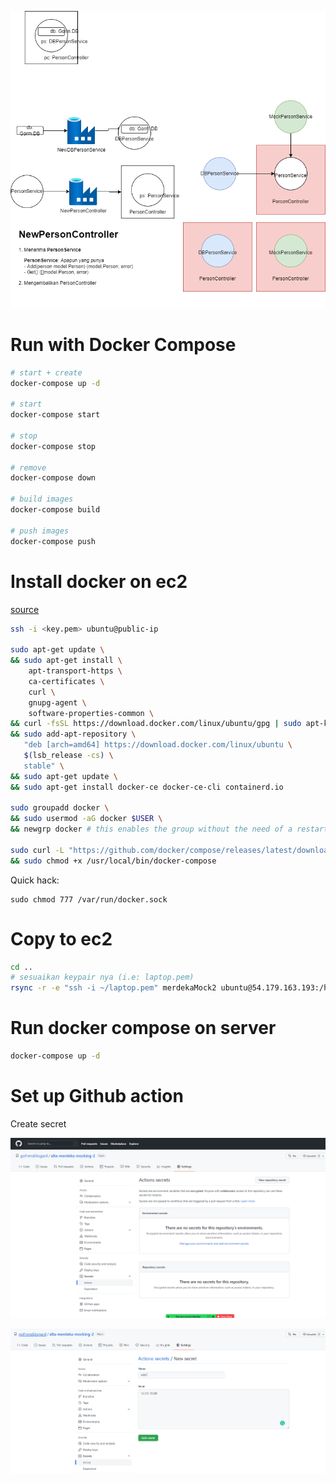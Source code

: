 ![](overview.png)

# Run with Docker Compose

```bash
# start + create
docker-compose up -d

# start
docker-compose start

# stop
docker-compose stop

# remove
docker-compose down

# build images
docker-compose build

# push images
docker-compose push
```

# Install docker on ec2

[source](https://thomasventurini.com/articles/install-docker-and-compose-in-ubuntu/)

```bash
ssh -i <key.pem> ubuntu@public-ip

sudo apt-get update \
&& sudo apt-get install \
    apt-transport-https \
    ca-certificates \
    curl \
    gnupg-agent \
    software-properties-common \
&& curl -fsSL https://download.docker.com/linux/ubuntu/gpg | sudo apt-key add - \
&& sudo add-apt-repository \
   "deb [arch=amd64] https://download.docker.com/linux/ubuntu \
   $(lsb_release -cs) \
   stable" \
&& sudo apt-get update \
&& sudo apt-get install docker-ce docker-ce-cli containerd.io

sudo groupadd docker \
&& sudo usermod -aG docker $USER \
&& newgrp docker # this enables the group without the need of a restart

sudo curl -L "https://github.com/docker/compose/releases/latest/download/docker-compose-$(uname -s)-$(uname -m)" -o /usr/local/bin/docker-compose \
&& sudo chmod +x /usr/local/bin/docker-compose
```

Quick hack:

```
sudo chmod 777 /var/run/docker.sock
```

# Copy to ec2

```bash
cd ..
# sesuaikan keypair nya (i.e: laptop.pem)
rsync -r -e "ssh -i ~/laptop.pem" merdekaMock2 ubuntu@54.179.163.193:/home/ubuntu
```

# Run docker compose on server

```bash
docker-compose up -d
```

# Set up Github action

Create secret

![](secret.png)

![](host%20secret.png)

